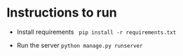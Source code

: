 # Instructions to run 

- Install requirements
``` pip install -r requirements.txt```

- Run the server
```python manage.py runserver```
